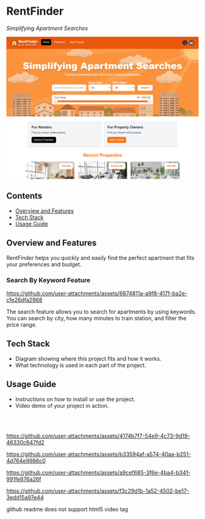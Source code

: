 # RentFinder

_Simplifying Apartment Searches_

![Screenshot 1 Hero](./public/readme-img-01.png)

## Contents

- [Overview and Features](#overview-and-features)
- [Tech Stack](#tech-stack)
- [Usage Guide](#usage-guide)

## Overview and Features

RentFinder helps you quickly and easily find the perfect apartment that fits your preferences and budget.

### Search By Keyword Feature

https://github.com/user-attachments/assets/6874811a-a9f8-417f-ba2e-cfe26dfa2968

The search feature allows you to search for apartments by using keywords. You can search by city, how many minutes to train station, and filter the price range.

## Tech Stack

- Diagram showing where this project fits and how it works.
- What technology is used in each part of the project.

## Usage Guide

- Instructions on how to install or use the project.
- Video demo of your project in action.

<br/>
<br/>

https://github.com/user-attachments/assets/4174b7f7-54e9-4c73-9d19-46330c647fd2

https://github.com/user-attachments/assets/b33594af-a574-40aa-b251-4d764e9986c0

https://github.com/user-attachments/assets/a9cef685-3f6e-4ba4-b341-991fe876a26f

https://github.com/user-attachments/assets/f3c29d1b-1a52-4502-be17-3edd15a97e44

github readme does not support html5 video tag
